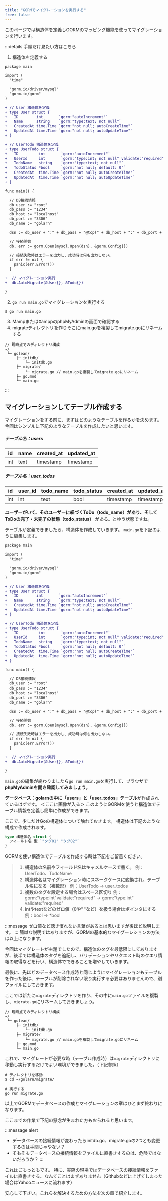 ```yaml
---
title: "GORMでマイグレーションを実行する"
free: false
---
```


このページでは構造体を定義しGORMのマッピング機能を使ってマイグレーションを行います。
<!-- Step -->
:::details 手順だけ見たい方はこちら
1. 構造体を定義する
```diff go:main.go
package main

import (
  "time"

  "gorm.io/driver/mysql"
  "gorm.io/gorm"
)

+ // User 構造体を定義
+ type User struct {
+   ID        int       `gorm:"autoIncrement"`
+   Name      string    `gorm:"type:text; not null"`
+   CreatedAt time.Time `gorm:"not null; autoCreateTime"`
+   UpdatedAt time.Time `gorm:"not null; autoUpdateTime"`
+ }

+ // UserTodo 構造体を定義
+ type UserTodo struct {
+   ID         int       `gorm:"autoIncrement"`
+   UserId     int       `gorm:"type:int; not null" validate:"required"`
+   TodoName   string    `gorm:"type:text; not null"`
+   TodoStatus *bool     `gorm:"not null; default: 0"`
+   CreatedAt  time.Time `gorm:"not null; autoCreateTime"`
+   UpdatedAt  time.Time `gorm:"not null; autoUpdateTime"`
+ }

func main() {

  // DB接続情報
  db_user := "root"
  db_pass := "1234"
  db_host := "localhost"
  db_port := "3306"
  db_name := "golarn"

  dsn := db_user + ":" + db_pass + "@tcp(" + db_host + ":" + db_port + ")/" + db_name + "?charset=utf8mb4&parseTime=True&loc=Local"

  // 接続開始
  db, err := gorm.Open(mysql.Open(dsn), &gorm.Config{})

  // 接続失敗時はエラーを出力し、成功時は何も出力しない。
  if err != nil {
    panic(err.Error())
  }

+  // マイグレーション実行
+  db.AutoMigrate(&User{}, &Todo{})

}

```
2. ```go run main.go```でマイグレーションを実行する
```
$ go run main.go
```
3. MampまたはXamppのphpMyAdminの画面で確認する
4. migrateディレクトリを作りそこにmain.goを複製してmigrate.goにリネームする
```
// 現時点でのディレクトリ構成
~/
 └─ golean/
     ├─ initdb/
         └─ initdb.go
     ├─ migrate/
         └─ migrate.go // main.goを複製してmigrate.goにリネーム
     ├─ go.mod
     └─ main.go
```
:::

## マイグレーションしてテーブル作成する
マイグレーションをする前に、まずはどのようなテーブルを作るかを決めます。
今回はシンプルに下記のようなテーブルを作成したいと思います。

##### テーブル名：users
| id | name | created_at | updated_at |
| ---- | ---- | ---- | ---- |
| int | text | timestamp | timestamp |

##### テーブル名：user_todos
| id | user_id | todo_name | todo_status | created_at | updated_at |
| ---- | ---- | ---- | ---- | ---- | ---- |
| int | int | text | bool | timestamp | timestamp |

**ユーザーがいて、そのユーザーに紐づくToDo（todo_name）があり、そしてToDoの完了・未完了の状態（todo_status）** がある。とゆう状態ですね。

テーブルが定義できましたら、構造体を作成していきます。
`main.go`を下記のように編集します。

```diff go:main.go
package main

import (
  "time"

  "gorm.io/driver/mysql"
  "gorm.io/gorm"
)

+ // User 構造体を定義
+ type User struct {
+   ID        int       `gorm:"autoIncrement"`
+   Name      string    `gorm:"type:text; not null"`
+   CreatedAt time.Time `gorm:"not null; autoCreateTime"`
+   UpdatedAt time.Time `gorm:"not null; autoUpdateTime"`
+ }

+ // UserTodo 構造体を定義
+ type UserTodo struct {
+   ID         int       `gorm:"autoIncrement"`
+   UserId     int       `gorm:"type:int; not null" validate:"required"`
+   TodoName   string    `gorm:"type:text; not null"`
+   TodoStatus *bool     `gorm:"not null; default: 0"`
+   CreatedAt  time.Time `gorm:"not null; autoCreateTime"`
+   UpdatedAt  time.Time `gorm:"not null; autoUpdateTime"`
+ }

func main() {

  // DB接続情報
  db_user := "root"
  db_pass := "1234"
  db_host := "localhost"
  db_port := "3306"
  db_name := "golarn"

  dsn := db_user + ":" + db_pass + "@tcp(" + db_host + ":" + db_port + ")/" + db_name + "?charset=utf8mb4&parseTime=True&loc=Local"

  // 接続開始
  db, err := gorm.Open(mysql.Open(dsn), &gorm.Config{})

  // 接続失敗時はエラーを出力し、成功時は何も出力しない。
  if err != nil {
    panic(err.Error())
  }

+  // マイグレーション実行
+  db.AutoMigrate(&User{}, &Todo{})

}

```
`main.go`の編集が終わりましたら```go run main.go```を実行して、ブラウザで**phpMyAdminを開き確認してみましょう。**

**データベース：golarnの中に「users」と「user_todos」テーブル**が作成されているはずです。
＜ここに画像が入る＞
このようにGORMを使うと構造体でテーブル情報を定義し簡単に作成ができます。

ここで、少しだけGoの構造体について触れておきます。
構造体は下記のような構成で作成されます。
```go
type 構造体名 struct {
  フィールド名 型 `"タグ01" "タグ02"`
}
```
GORMを使い構造体でテーブルを作成する時は下記をご留意ください。

> 1. **構造体の名前やフィールド名はキャメルケースで書く。**
> 例：UserTodo、TodoName
> 2. **構造体名はマイグレーション時にスネークケースに変換され、テーブル名になる（複数形）**
> 例：UserTodo → user_todos
> 3. **複数のタグを設定する場合はスペース区切り**
> 例：gorm:"type:int"validate:"required" → gorm:"type:int" validate:"required"
> 4. **intやtextなどのゼロ値（0や""など）を扱う場合はポインタにする**
> 例：bool → *bool

:::message
ゼロ値など聴き慣れない言葉があるとは思いますが後ほど説明します。
:::
簡単な説明ではありますが、GORMの基本的なマイグーレションの方法は以上になります。

今回はマイグレートが主題でしたので、構造体のタグを最低限にしてありますが、後半では構造体のタグを追記し、バリデーションやリクエスト時のクエリ情報の取得などを行い、構造体でできることを増やしていきます。

最後に、先ほどのデータベース作成時と同じようにマイグレーションもテーブルを作った後は、テーブルが削除されない限り実行する必要はありませんので、別ファイルにしておきます。

ここでは新たに`migrate`ディレクトリを作り、その中に`main.go`ファイルを複製し、`migrate.go`にリネームしておきましょう。

```
// 現時点でのディレクトリ構成
~/
 └─ golean/
     ├─ initdb/
         └─ initdb.go
     ├─ migrate/
         └─ migrate.go // main.goを複製してmigrate.goにリネーム
     ├─ go.mod
     └─ main.go
```

これで、マイグレートが必要な時（テーブル作成時）は`migrate`ディレクトリに移動し実行するだけでよい環境ができました。（下記参照）
```
# ディレクトリを移動
$ cd ~/golarn/migrate/

# 実行する
go run migrate.go
```

以上でGORMでデータベースの作成とマイグレーションの章はひとまず終わりになります。

ここまでの作業で下記の懸念が生まれた方もおられると思います。

:::message alert
- データベースの接続情報が変わったらinitdb.go、migrate.goの2つとも変更するのは手間じゃやない？
- そもそもデータベースの接続情報をファイルに直書きするのは、危険ではないだろうか？
:::

これはごもっともです。
特に、実際の現場ではデータベースの接続情報をファイルに直書きする、なんてことはまずありません（Githubなどに上げてしまった場合はYahooニュースに流れます）

安心して下さい。これらを解決するための方法を次の章で紹介します。
